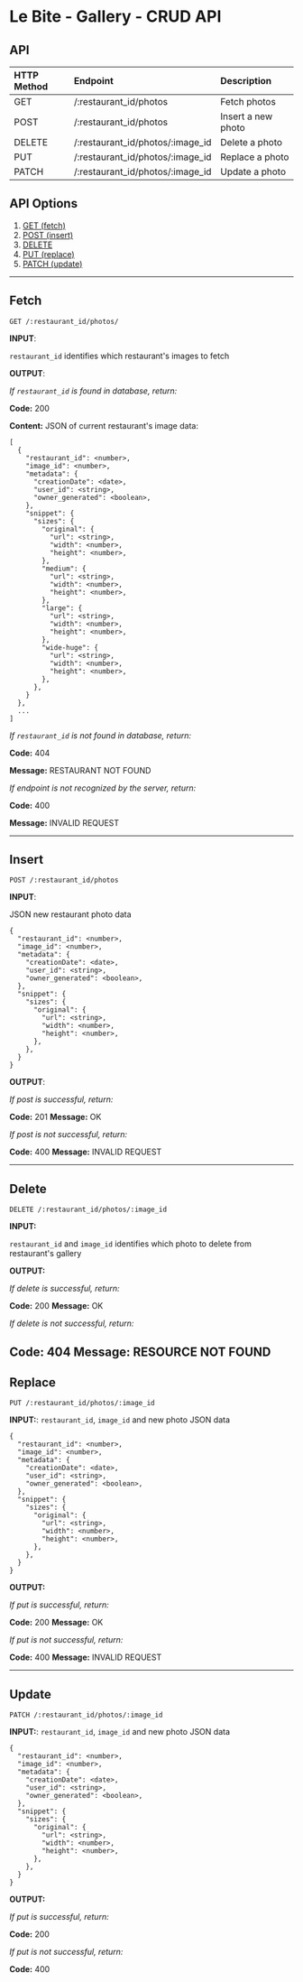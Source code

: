 #  Le Bite - Gallery - CRUD API

## API

| HTTP Method   | Endpoint                         | Description              |
|:--------------|:---------------------------------|:-------------------------|
| GET           | /:restaurant_id/photos           | Fetch photos             |
| POST          | /:restaurant_id/photos           | Insert a new photo       |
| DELETE        | /:restaurant_id/photos/:image_id | Delete a photo           |
| PUT           | /:restaurant_id/photos/:image_id | Replace a photo          |
| PATCH         | /:restaurant_id/photos/:image_id | Update a photo           |

## API Options
1. [GET (fetch)](#Fetch)
1. [POST (insert)](#Insert)
1. [DELETE](#Delete)
1. [PUT (replace)](#Replace)
1. [PATCH (update)](#Update)
---
## Fetch
`GET /:restaurant_id/photos/`

**INPUT**: 

`restaurant_id` identifies which restaurant's images to fetch

**OUTPUT**:

_If `restaurant_id` is found in database, return:_ 

**Code:** 200

**Content:** JSON of current restaurant's image data:

```
[
  {
    "restaurant_id": <number>,
    "image_id": <number>,
    "metadata": {
      "creationDate": <date>,
      "user_id": <string>,
      "owner_generated": <boolean>,
    },
    "snippet": {
      "sizes": {
        "original": {
          "url": <string>,
          "width": <number>,
          "height": <number>,
        },
        "medium": {
          "url": <string>,
          "width": <number>,
          "height": <number>,
        },
        "large": {
          "url": <string>,
          "width": <number>,
          "height": <number>,
        },
        "wide-huge": {
          "url": <string>,
          "width": <number>,
          "height": <number>,
        },
      },
    }
  },
  ...
]
```

_If `restaurant_id` is not found in database, return:_

**Code:** 404

[resource does not exist]: #

**Message:** RESTAURANT NOT FOUND

_If endpoint is not recognized by the server, return:_

**Code:** 400

[server doesn't recognize endpoint (incorrect request syntax) ]: #

**Message:** INVALID REQUEST


---
## Insert
`POST /:restaurant_id/photos`

**INPUT**: 

JSON new restaurant photo data

```
{
  "restaurant_id": <number>,
  "image_id": <number>,
  "metadata": {
    "creationDate": <date>,
    "user_id": <string>,
    "owner_generated": <boolean>,
  },
  "snippet": {
    "sizes": {
      "original": {
        "url": <string>,
        "width": <number>,
        "height": <number>,
      },
    },
  }
}
```

**OUTPUT**: 

_If post is successful, return:_

**Code:** 201 
**Message:** OK

_If post is not successful, return:_

**Code:** 400
**Message:** INVALID REQUEST

---
## Delete
`DELETE /:restaurant_id/photos/:image_id`

**INPUT:** 

`restaurant_id` and `image_id` identifies which photo to delete from restaurant's gallery

**OUTPUT:** 

_If delete is successful, return:_

**Code:** 200
**Message:** OK

_If delete is not successful, return:_ 

**Code:** 404
**Message:** RESOURCE NOT FOUND  
---
## Replace
`PUT /:restaurant_id/photos/:image_id`

**INPUT:**: `restaurant_id`, `image_id` and new photo JSON data

```
{
  "restaurant_id": <number>,
  "image_id": <number>,
  "metadata": {
    "creationDate": <date>,
    "user_id": <string>,
    "owner_generated": <boolean>,
  },
  "snippet": {
    "sizes": {
      "original": {
        "url": <string>,
        "width": <number>,
        "height": <number>,
      },
    },
  }
}
```

**OUTPUT:** 

_If put is successful, return:_

**Code:** 200
**Message:** OK

_If put is not successful, return:_
 
**Code:** 400
**Message:** INVALID REQUEST

---
## Update
`PATCH /:restaurant_id/photos/:image_id`

**INPUT:**: `restaurant_id`, `image_id` and new photo JSON data

```
{
  "restaurant_id": <number>,
  "image_id": <number>,
  "metadata": {
    "creationDate": <date>,
    "user_id": <string>,
    "owner_generated": <boolean>,
  },
  "snippet": {
    "sizes": {
      "original": {
        "url": <string>,
        "width": <number>,
        "height": <number>,
      },
    },
  }
}
```

**OUTPUT:** 

_If put is successful, return:_

**Code:** 200

_If put is not successful, return:_
 
**Code:** 400

